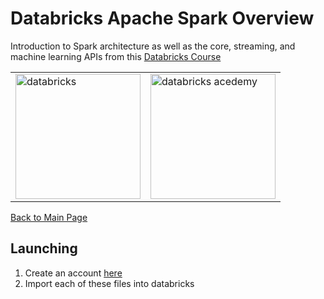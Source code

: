 # Databricks Apache Spark Overview
Introduction to Spark architecture as well as the core, streaming, and machine learning APIs from this  [Databricks Course](https://databricks.com/training/instructor-led-training/courses/apache-spark-overview)

<table>
    <tr>
        <td>
            <img src="https://databricks.com/wp-content/themes/databricks/assets/images/header_logo_2x.png" alt="databricks" width="200">
        </td>
        <td>
            <img src="https://databricks.com/wp-content/uploads/2018/03/db-academy-rgb-1200px.png" alt="databricks acedemy" width="200"/>
        </td>
    </tr>
</table>

[Back to Main Page](../../README.md)

## Launching

1. Create an account [here](https://community.cloud.databricks.com)
2. Import each of these files into databricks
